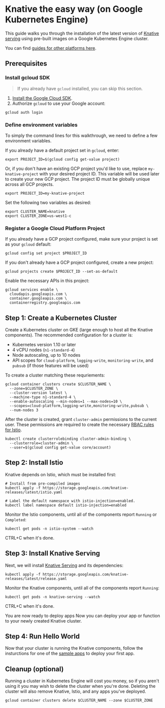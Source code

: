 # Knative the easy way (on Google Kubernetes Engine)

This guide walks you through the installation of the latest version of
[Knative serving](https://github.com/knative/serving) using pre-built images on
a Google Kubernetes Engine cluster.

You can find [guides for other platforms here](README.md).

## Prerequisites

### Install gcloud SDK

> If you already have `gcloud` installed, you can skip this section.

1. [Install the Google Cloud SDK](https://cloud.google.com/sdk/).
1. Authorize `gcloud` to use your Google account:

```shell
gcloud auth login
```

### Define environment variables

To simply the command lines for this walkthrough, we need to define a few
environment variables.

If you already have a default project set in `gcloud`, enter:

```shell
export PROJECT_ID=$(gcloud config get-value project)
```

Or, if you don't have an existing GCP project you'd like to use,
replace `my-knative-project` with your desired project ID. This variable will
be used later to create your new GCP project. The project ID must be globally
unique across all GCP projects.

```shell
export PROJECT_ID=my-knative-project
```

Set the following two variables as desired:

```shell
export CLUSTER_NAME=knative
export CLUSTER_ZONE=us-west1-c
```

### Register a Google Cloud Platform Project

If you already have a GCP project configured, make sure your project is set
as your `gcloud` default:

```shell
gcloud config set project $PROJECT_ID
```

If you don't already have a GCP project configured, create a new project:

```shell
gcloud projects create $PROJECT_ID --set-as-default
```

Enable the necessary APIs in this project:

```shell
gcloud services enable \
  cloudapis.googleapis.com \
  container.googleapis.com \
  containerregistry.googleapis.com
```

## Step 1: Create a Kubernetes Cluster

Create a Kubernetes cluster on GKE (large enough to host all the Knative
components). The recommended configuration for a cluster is:

* Kubernetes version 1.10 or later
* 4 vCPU nodes (`n1-standard-4`)
* Node autoscaling, up to 10 nodes
* API scopes for `cloud-platform`, `logging-write`, `monitoring-write`, and
  `pubsub` (if those features will be used)

To create a cluster matching these requriements:

```shell
gcloud container clusters create $CLUSTER_NAME \
  --zone=$CLUSTER_ZONE \
  --cluster-version latest \
  --machine-type n1-standard-4 \
  --enable-autoscaling --min-nodes=1 --max-nodes=10 \
  --scopes=cloud-platform,logging-write,monitoring-write,pubsub \
  --num-nodes 3
```  

After the cluster is created, grant `cluster-admin` permissions to the current
user. These permissions are required to create the necessary
[RBAC rules for Istio](https://istio.io/docs/concepts/security/rbac/).

```shell
kubectl create clusterrolebinding cluster-admin-binding \
  --clusterrole=cluster-admin \
  --user=$(gcloud config get-value core/account)
```

## Step 2: Install Istio

Knative depends on Istio, which must be installed first:

```shell
# Install from pre-compiled images
kubectl apply -f https://storage.googleapis.com/knative-releases/latest/istio.yaml

# Label the default namespace with istio-injection=enabled.
kubectl label namespace default istio-injection=enabled
```

Monitor the Istio components, until all of the components report `Running` or
`Completed`:

```shell
kubectl get pods -n istio-system --watch
```

CTRL+C when it's done.

## Step 3: Install Knative Serving

Next, we will install [Knative Serving](https://github.com/knative/serving) and
its dependencies:

```shell
kubectl apply -f https://storage.googleapis.com/knative-releases/latest/release.yaml
```

Monitor the Knative components, until all of the components report `Running`:

```shell
kubectl get pods -n knative-serving --watch
```

CTRL+C when it's done.

You are now ready to deploy apps Now you can deploy your app or function to your
newly created Knative cluster.

## Step 4: Run Hello World

Now that your cluster is running the Knative components, follow the insturctions
for one of the [sample apps](../serving/samples/README.md) to deploy your first
app.

## Cleanup (optional)

Running a cluster in Kubernetes Engine will cost you money, so if you aren't
using it you may wish to delete the cluster when you're done. Deleting the
cluster will also remove Knative, Istio, and any apps you've deployed.

```shell
gcloud container clusters delete $CLUSTER_NAME --zone $CLUSTER_ZONE
```
